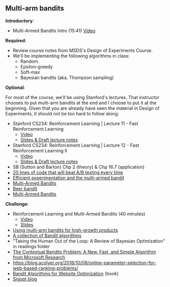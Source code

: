 Multi-arm bandits
----

__Introductory__:

- Multi-Armed Bandits Intro (15:41) [Video](https://www.youtube.com/watch?v=qAvY2tkMHHA)

__Required__:

- Review course notes from MSDS's Design of Experiments Course.
- We'll be implementing the following algorithms in class:
    + Random 
    + Epsilon-greedy
    + Soft-max
    + Bayesian bandits (aka, Thompson sampling)

__Optional__:

For most of the course, we'll be using Stanford's lectures. That instructor chooses to put multi-arm bandits at the end and I choose to put it at the beginning. Given that you are already have seen the material in Design of Experiments, it should not be too hard to follow along:

- Stanford CS234: Reinforcement Learning | Lecture 11 - Fast Reinforcement Learning
    + [Video](https://www.youtube.com/watch?v=RN8qpSs8ozY&list=PLoROMvodv4rOSOPzutgyCTapiGlY2Nd8u&index=11)
    + [Slides & Draft lecture notes](http://web.stanford.edu/class/cs234/schedule.html)
- Stanford CS234: Reinforcement Learning | Lecture 12 - Fast Reinforcement Learning II
    + [Video](https://www.youtube.com/watch?v=jJ7JbQBTChM&list=PLoROMvodv4rOSOPzutgyCTapiGlY2Nd8u&index=12)
    + [Slides & Draft lecture notes](http://web.stanford.edu/class/cs234/schedule.html)
- SB (Sutton and Barton) Chp 2 (theory) & Chp 16.7 (application)
- [20 lines of code that will beat A/B testing every time](http://stevehanov.ca/blog/index.php?id=132)
- [Efficient experimentation and the multi-armed bandit](http://iosband.github.io/2015/07/19/Efficient-experimentation-and-multi-armed-bandits.html)
- [Multi-Armed Bandits](http://blog.thedataincubator.com/2016/07/multi-armed-bandits-2/)
- [Beer bandit](http://blog.yhat.com/posts/the-beer-bandit.html)
- [Multi-Armed Bandits](https://dataorigami.net/blogs/napkin-folding/79031811-multi-armed-bandits) 

__Challenge__:

- Reinforcement Learning and Multi-Armed Bandits (40 minutes)
    + [Video](https://www.youtube.com/watch?v=aAdD2XRC044)
    + [Slides](https://github.com/brianfarris/RLtalk/blob/master/RLtalk.ipynb)
- [Using multi-arm bandits for high-growth products](http://www.unofficialgoogledatascience.com/2019/04/misadventures-in-experiments-for-growth.html)
- [A collection of Bandit algorithms](http://banditalgs.com/)
- "Taking the Human Out of the Loop: A Review of Bayesian Optimization" in readings folder
- [The Contextual Bandits Problem: A New, Fast, and Simple Algorithm from Microsoft Research](https://www.youtube.com/watch?v=gzxRDw3lXv8)
- https://blog.acolyer.org/2018/10/08/online-parameter-selection-for-web-based-ranking-problems/
- [Bandit Algorithms for Website Optimization](http://shop.oreilly.com/product/0636920027393.do) (book)
- [Sigopt blog](https://blog.sigopt.com/)